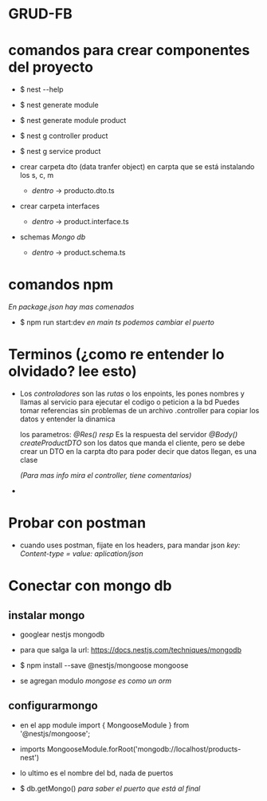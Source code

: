 # GRUD-FB

# comandos para crear componentes del proyecto
- $ nest --help
- $ nest generate module
- $ nest generate module product
- $ nest g controller product  
- $ nest g service product  

- crear carpeta dto (data tranfer object) en carpta que se está instalando los s, c, m
    - *dentro* -> producto.dto.ts

- crear carpeta interfaces
    - *dentro* -> product.interface.ts

- schemas *Mongo db*
    - *dentro* -> product.schema.ts

# comandos npm
*En package.json hay mas comenados*
- $ npm run start:dev
*en main ts podemos cambiar el puerto*


# Terminos (¿como re entender lo olvidado? lee esto)

- Los *controladores* son las *rutas* o los enpoints, les pones nombres y llamas al servicio para ejecutar el codigo o peticion a la bd
  Puedes tomar referencias sin problemas de un archivo .controller para copiar los datos y entender la dinamica
  
  los parametros:
  *@Res() resp* Es la respuesta del servidor
  *@Body() createProductDTO* son los datos que manda el cliente, pero se debe crear un DTO en la carpta dto para poder decir que datos llegan, es una clase
  
   *(Para mas info mira el controller, tiene comentarios)*

-


# Probar con postman
- cuando uses postman, fijate en los headers, para mandar json *key: Content-type  = value: aplication/json*


# Conectar con mongo db
## instalar mongo
- googlear nestjs mongodb
- para que salga la url: https://docs.nestjs.com/techniques/mongodb

- $ npm install --save @nestjs/mongoose mongoose
- se agregan modulo *mongose es como un orm*


## configurarmongo
- en el app module
import { MongooseModule } from '@nestjs/mongoose';
- imports
MongooseModule.forRoot('mongodb://localhost/products-nest')
- lo ultimo es el nombre del bd, nada de puertos

- $ db.getMongo() *para saber el puerto que está al final*